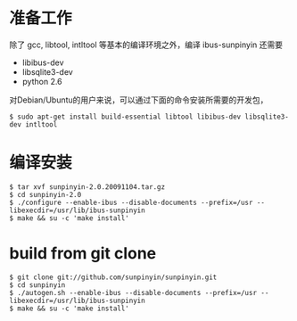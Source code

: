 # 准备工作 #

除了 gcc, libtool, intltool 等基本的编译环境之外，编译 ibus-sunpinyin 还需要

  * libibus-dev
  * libsqlite3-dev
  * python 2.6

对Debian/Ubuntu的用户来说，可以通过下面的命令安装所需要的开发包，

```
$ sudo apt-get install build-essential libtool libibus-dev libsqlite3-dev intltool
```

# 编译安装 #

```
$ tar xvf sunpinyin-2.0.20091104.tar.gz
$ cd sunpinyin-2.0
$ ./configure --enable-ibus --disable-documents --prefix=/usr --libexecdir=/usr/lib/ibus-sunpinyin
$ make && su -c 'make install'
```

# build from git clone #

```
$ git clone git://github.com/sunpinyin/sunpinyin.git
$ cd sunpinyin
$ ./autogen.sh --enable-ibus --disable-documents --prefix=/usr --libexecdir=/usr/lib/ibus-sunpinyin
$ make && su -c 'make install'
```